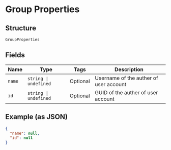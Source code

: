 
# Group Properties

## Structure

`GroupProperties`

## Fields

| Name | Type | Tags | Description |
|  --- | --- | --- | --- |
| `name` | `string \| undefined` | Optional | Username of the auther of user account |
| `id` | `string \| undefined` | Optional | GUID of the auther of user account |

## Example (as JSON)

```json
{
  "name": null,
  "id": null
}
```

